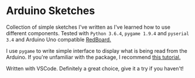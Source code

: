 # Arduino Sketches
Collection of simple sketches I've written as I've learned how to use different components. Tested with `Python 3.6.4`, `pygame 1.9.4` and `pyserial 3.4` and Arduino Uno compatible [RedBoard.](https://learn.sparkfun.com/tutorials/redboard-vs-uno/all)

I use `pygame` to write simple interface to display what is being read from the Arduino. If you're unfamiliar with the package, I recommend [this tutorial.](https://nerdparadise.com/programming/pygame/part1)

Written with VSCode. Definitely a great choice, give it a try if you haven't!
